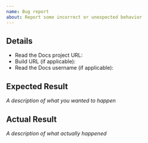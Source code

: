 ```yaml
---
name: Bug report
about: Report some incorrect or unexpected behavior
---
```


## Details

* Read the Docs project URL:
* Build URL (if applicable):
* Read the Docs username (if applicable):

## Expected Result

*A description of what you wanted to happen*

## Actual Result

*A description of what actually happened*
